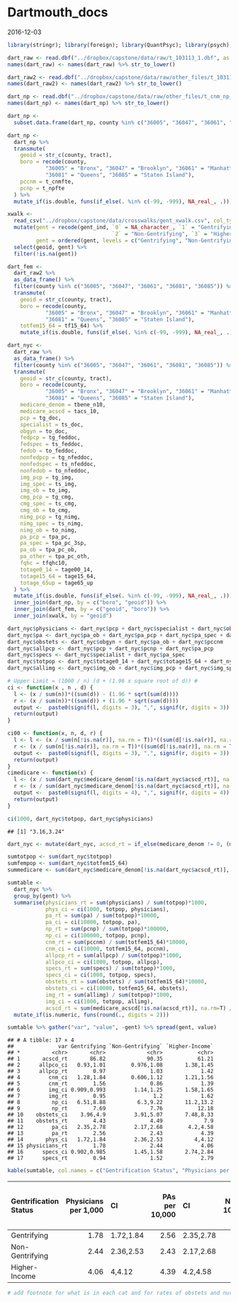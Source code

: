 Dartmouth\_docs
================
2016-12-03

``` r
library(stringr); library(foreign); library(QuantPsyc); library(psych); library(knitr); library(tidyverse)
```

``` r
dart_raw <- read.dbf("../dropbox/capstone/data/raw/t_103113_1.dbf", as.is = TRUE)
names(dart_raw) <- names(dart_raw) %>% str_to_lower()

dart_raw2 <- read.dbf("../dropbox/capstone/data/raw/other_files/t_103113_2.dbf", as.is = T)
names(dart_raw2) <- names(dart_raw2) %>% str_to_lower()

dart_np <- read.dbf("../dropbox/capstone/data/raw/other_files/t_cnm_np_122013.dbf", as.is = T)
names(dart_np) <- names(dart_np) %>% str_to_lower()
```

``` r
dart_np <-
  subset.data.frame(dart_np, county %in% c("36005", "36047", "36061", "36081", "36085"))

dart_np <-
  dart_np %>%
  transmute(
    geoid = str_c(county, tract),
    boro = recode(county, 
            "36005" = "Bronx", "36047" = "Brooklyn", "36061" = "Manhattan", 
            "36081" = "Queens", "36085" = "Staten Island"),
    pccnm = t_cnmfte, 
    pcnp = t_npfte
  ) %>%
  mutate_if(is.double, funs(if_else(. %in% c(-99, -999), NA_real_, .)))
```

``` r
xwalk <- 
  read_csv("../dropbox/capstone/data/crosswalks/gent_xwalk.csv", col_types = cols(geoid = "c")) %>% 
  mutate(gent = recode(gent_ind, `0` = NA_character_, `1` = "Gentrifying", 
                                 `2` = "Non-Gentrifying", `3` = "Higher-Income"),
         gent = ordered(gent, levels = c("Gentrifying", "Non-Gentrifying", "Higher-Income"))) %>% 
  select(geoid, gent) %>% 
  filter(!is.na(gent))
```

``` r
dart_fem <-
  dart_raw2 %>%
  as_data_frame() %>%
  filter(county %in% c("36005", "36047", "36061", "36081", "36085")) %>% 
  transmute(
    geoid = str_c(county, tract),
    boro = recode(county, 
            "36005" = "Bronx", "36047" = "Brooklyn", "36061" = "Manhattan", 
            "36081" = "Queens", "36085" = "Staten Island"),
    totfem15_64 = tf15_64) %>%
    mutate_if(is.double, funs(if_else(. %in% c(-99, -999), NA_real_, .)))
```

``` r
dart_nyc <- 
  dart_raw %>% 
  as_data_frame() %>%
  filter(county %in% c("36005", "36047", "36061", "36081", "36085")) %>% 
  transmute(
    geoid = str_c(county, tract),
    boro = recode(county, 
            "36005" = "Bronx", "36047" = "Brooklyn", "36061" = "Manhattan", 
            "36081" = "Queens", "36085" = "Staten Island"),
    medicare_denom = tbene_n10,
    medicare_acscd = tacs_10,
    pcp = tg_doc,
    specialist = ts_doc,
    obgyn = to_doc,
    fedpcp = tg_feddoc,
    fedspec = ts_feddoc, 
    fedob = to_feddoc,
    nonfedpcp = tg_nfeddoc, 
    nonfedspec = ts_nfeddoc,
    nonfedob = to_nfeddoc,
    img_pcp = tg_img,
    img_spec = ts_img,
    img_ob = to_img, 
    cmg_pcp = tg_cmg,
    cmg_spec = ts_cmg, 
    cmg_ob = to_cmg, 
    nimg_pcp = tg_nimg,
    nimg_spec = ts_nimg,
    nimg_ob = to_nimg,
    pa_pcp = tpa_pc,
    pa_spec = tpa_pc_3sp,
    pa_ob = tpa_pc_ob,
    pa_other = tpa_pc_oth,
    fqhc = tfqhc10,
    totage0_14 = tage00_14,
    totage15_64 = tage15_64,
    totage_65up = tage65_up
  ) %>% 
  mutate_if(is.double, funs(if_else(. %in% c(-99, -999), NA_real_, .))) %>%
  inner_join(dart_np, by = c("boro", "geoid")) %>%
  inner_join(dart_fem, by = c("geoid", "boro")) %>%
  inner_join(xwalk, by = "geoid")
```

``` r
dart_nyc$physicians <- dart_nyc$pcp + dart_nyc$specialist + dart_nyc$obgyn
dart_nyc$pa <- dart_nyc$pa_ob + dart_nyc$pa_pcp + dart_nyc$pa_spec + dart_nyc$pa_other
dart_nyc$obstets <- dart_nyc$obgyn + dart_nyc$pa_ob + dart_nyc$pccnm
dart_nyc$allpcp <- dart_nyc$pcp + dart_nyc$pcnp + dart_nyc$pa_pcp
dart_nyc$specs <- dart_nyc$specialist + dart_nyc$pa_spec
dart_nyc$totpop <- dart_nyc$totage0_14 + dart_nyc$totage15_64 + dart_nyc$totage_65up
dart_nyc$allimg <- dart_nyc$img_ob + dart_nyc$img_pcp + dart_nyc$img_spec
```

``` r
# Upper Limit = (1000 / n) (d + (1.96 x square root of d)) #
ci <- function(x , n , d) {
  l <- (x / sum(n))*((sum(d)) - (1.96 * sqrt(sum(d))))
  r <- (x / sum(n))*((sum(d)) + (1.96 * sqrt(sum(d))))
  output <-  paste0(signif(l, digits = 3), ",", signif(r, digits = 3))
  return(output)
}

ci00 <- function(x, n, d, r) {
  l <- l <- (x / sum(n[!is.na(r)], na.rm = T))*((sum(d[!is.na(r)], na.rm = T)) - (1.96 * sqrt(sum(d[!is.na(r)], na.rm = T))))
  r <- (x / sum(n[!is.na(r)], na.rm = T))*((sum(d[!is.na(r)], na.rm = T)) + (1.96 * sqrt(sum(d[!is.na(r)], na.rm = T))))
  output <-  paste0(signif(l, digits = 3), ",", signif(r, digits = 3))
  return(output)
}
cimedicare <- function(x) {
  l <- (x / sum(dart_nyc$medicare_denom[!is.na(dart_nyc$acscd_rt)], na.rm=T))*((sum(dart_nyc$medicare_acscd[!is.na(dart_nyc$acscd_rt)], na.rm=T)) - (1.96 * sqrt(sum(dart_nyc$medicare_acscd[!is.na(dart_nyc$acscd_rt)], na.rm=T))))
  r <- (x / sum(dart_nyc$medicare_denom[!is.na(dart_nyc$acscd_rt)], na.rm=T))*((sum(dart_nyc$medicare_acscd[!is.na(dart_nyc$acscd_rt)], na.rm=T)) + (1.96 * sqrt(sum(dart_nyc$medicare_acscd[!is.na(dart_nyc$acscd_rt)], na.rm=T))))
  output <-  paste0(signif(l, digits = 4), ",", signif(r, digits = 4))
  return(output)
}

ci(1000, dart_nyc$totpop, dart_nyc$physicians)
```

    ## [1] "3.16,3.24"

``` r
dart_nyc <- mutate(dart_nyc, acscd_rt = if_else(medicare_denom != 0, (medicare_acscd / medicare_denom)*1000, NA_real_))

sumtotpop <- sum(dart_nyc$totpop)
sumfempop <- sum(dart_nyc$totfem15_64)
summedicare <- sum(dart_nyc$medicare_denom[!is.na(dart_nyc$acscd_rt)], na.rm=T)

sumtable <- 
  dart_nyc %>%
  group_by(gent) %>%
  summarise(physicians_rt = sum(physicians) / sum(totpop)*1000,
            phys_ci = ci(1000, totpop, physicians),
            pa_rt = sum(pa) / sum(totpop)*10000,
            pa_ci = ci(10000, totpop, pa),
            np_rt = sum(pcnp) / sum(totpop)*100000,
            np_ci = ci(100000, totpop, pcnp),
            cnm_rt = sum(pccnm) / sum(totfem15_64)*10000,
            cnm_ci = ci(10000, totfem15_64, pccnm),
            allpcp_rt = sum(allpcp) / sum(totpop)*1000,
            allpco_ci = ci(1000, totpop, allpcp), 
            specs_rt = sum(specs) / sum(totpop)*1000,
            specs_ci = ci(1000, totpop, specs),
            obstets_rt = sum(obstets) / sum(totfem15_64)*10000,
            obstets_ci = ci(10000, totfem15_64, obstets),
            img_rt = sum(allimg) / sum(totpop)*1000,
            img_ci = ci(1000, totpop, allimg),
            acscd_rt = sum(medicare_acscd[!is.na(acscd_rt)], na.rm=T) / sum(medicare_denom[!is.na(acscd_rt)], na.rm=T) * 1000) %>%
  mutate_if(is.numeric, funs(round(., digits = 2)))

sumtable %>% gather("var", "value", -gent) %>% spread(gent, value)
```

    ## # A tibble: 17 × 4
    ##              var Gentrifying `Non-Gentrifying` `Higher-Income`
    ## *          <chr>       <chr>             <chr>           <chr>
    ## 1       acscd_rt       86.82             90.35           61.21
    ## 2      allpco_ci   0.93,1.01        0.976,1.08       1.38,1.45
    ## 3      allpcp_rt        0.97              1.03            1.42
    ## 4         cnm_ci   1.28,1.84        0.606,1.12       1.21,1.56
    ## 5         cnm_rt        1.56              0.86            1.39
    ## 6         img_ci 0.909,0.993         1.14,1.25       1.58,1.65
    ## 7         img_rt        0.95               1.2            1.62
    ## 8          np_ci   6.51,8.88          6.3,9.22       11.2,13.2
    ## 9          np_rt        7.69              7.76           12.18
    ## 10    obstets_ci    3.96,4.9         3.91,5.07       7.48,8.33
    ## 11    obstets_rt        4.43              4.49             7.9
    ## 12         pa_ci   2.35,2.78         2.17,2.68        4.2,4.58
    ## 13         pa_rt        2.56              2.43            4.39
    ## 14       phys_ci   1.72,1.84         2.36,2.53          4,4.12
    ## 15 physicians_rt        1.78              2.44            4.06
    ## 16      specs_ci 0.902,0.985         1.45,1.58       2.74,2.84
    ## 17      specs_rt        0.94              1.52            2.79

``` r
kable(sumtable, col.names = c("Gentrification Status", "Physicians per 1,000", "CI", "PAs per 10,000", "CI", "NPs per 100,000","CI", "Cert. Nurse Midwives per 10,000", "CI", "Primary Care Providers per 1,000","CI", "Specialists per 1,000","CI", "Repro. Health Providers per 10,000", "CI","International Medical Grads per 1,000", "CI","Ambulatory Sensitive Condition Discharges per 1,000"), caption = "Rates of providers and ambulatory sensitive conditions by gentrification status of providers' census tract")
```

| Gentrification Status |  Physicians per 1,000| CI        |  PAs per 10,000| CI        |  NPs per 100,000| CI        |  Cert. Nurse Midwives per 10,000| CI         |  Primary Care Providers per 1,000| CI         |  Specialists per 1,000| CI          |  Repro. Health Providers per 10,000| CI        |  International Medical Grads per 1,000| CI          |  Ambulatory Sensitive Condition Discharges per 1,000|
|:----------------------|---------------------:|:----------|---------------:|:----------|----------------:|:----------|--------------------------------:|:-----------|---------------------------------:|:-----------|----------------------:|:------------|-----------------------------------:|:----------|--------------------------------------:|:------------|----------------------------------------------------:|
| Gentrifying           |                  1.78| 1.72,1.84 |            2.56| 2.35,2.78 |             7.69| 6.51,8.88 |                             1.56| 1.28,1.84  |                              0.97| 0.93,1.01  |                   0.94| 0.902,0.985 |                                4.43| 3.96,4.9  |                                   0.95| 0.909,0.993 |                                                86.82|
| Non-Gentrifying       |                  2.44| 2.36,2.53 |            2.43| 2.17,2.68 |             7.76| 6.3,9.22  |                             0.86| 0.606,1.12 |                              1.03| 0.976,1.08 |                   1.52| 1.45,1.58   |                                4.49| 3.91,5.07 |                                   1.20| 1.14,1.25   |                                                90.35|
| Higher-Income         |                  4.06| 4,4.12    |            4.39| 4.2,4.58  |            12.18| 11.2,13.2 |                             1.39| 1.21,1.56  |                              1.42| 1.38,1.45  |                   2.79| 2.74,2.84   |                                7.90| 7.48,8.33 |                                   1.62| 1.58,1.65   |                                                61.21|

``` r
# add footnote for what is in each cat and for rates of obstets and nurse midwives per females 15 - 65 #
```
